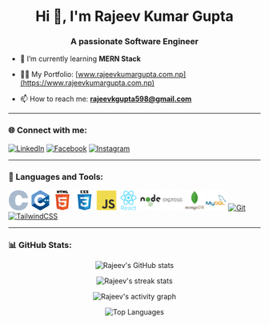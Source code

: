 <h1 align="center">Hi 👋, I'm Rajeev Kumar Gupta</h1>
<h3 align="center">A passionate Software Engineer</h3>

- 🌱 I’m currently learning **MERN Stack**

- 👨‍💻 My Portfolio: [www.rajeevkumargupta.com.np](https://www.rajeevkumargupta.com.np)

- 📫 How to reach me: **rajeevkgupta598@gmail.com**

---

### 🌐 Connect with me:
<p align="left">
<a href="https://www.linkedin.com/in/rajeevgupta995/" target="blank"><img align="center" src="https://raw.githubusercontent.com/rahuldkjain/github-profile-readme-generator/master/src/images/icons/Social/linked-in-alt.svg" alt="LinkedIn" height="30" width="40" /></a>
<a href="https://www.facebook.com/share/17kgwvabrx/" target="blank"><img align="center" src="https://raw.githubusercontent.com/rahuldkjain/github-profile-readme-generator/master/src/images/icons/Social/facebook.svg" alt="Facebook" height="30" width="40" /></a>
<a href="https://www.instagram.com/im_rajeevgupta" target="blank"><img align="center" src="https://raw.githubusercontent.com/rahuldkjain/github-profile-readme-generator/master/src/images/icons/Social/instagram.svg" alt="Instagram" height="30" width="40" /></a>
</p>

---

### 🧰 Languages and Tools:
<p align="left">
<a href="https://www.cprogramming.com/" target="_blank"><img src="https://raw.githubusercontent.com/devicons/devicon/master/icons/c/c-original.svg" alt="C" width="40" height="40"/></a>
<a href="https://www.w3schools.com/cpp/" target="_blank"><img src="https://raw.githubusercontent.com/devicons/devicon/master/icons/cplusplus/cplusplus-original.svg" alt="C++" width="40" height="40"/></a>
<a href="https://www.w3schools.com/html/" target="_blank"><img src="https://raw.githubusercontent.com/devicons/devicon/master/icons/html5/html5-original-wordmark.svg" alt="HTML" width="40" height="40"/></a>
<a href="https://www.w3schools.com/css/" target="_blank"><img src="https://raw.githubusercontent.com/devicons/devicon/master/icons/css3/css3-original-wordmark.svg" alt="CSS" width="40" height="40"/></a>
<a href="https://developer.mozilla.org/en-US/docs/Web/JavaScript" target="_blank"><img src="https://raw.githubusercontent.com/devicons/devicon/master/icons/javascript/javascript-original.svg" alt="JavaScript" width="40" height="40"/></a>
<a href="https://reactjs.org/" target="_blank"><img src="https://raw.githubusercontent.com/devicons/devicon/master/icons/react/react-original-wordmark.svg" alt="React" width="40" height="40"/></a>
<a href="https://nodejs.org" target="_blank"><img src="https://raw.githubusercontent.com/devicons/devicon/master/icons/nodejs/nodejs-original-wordmark.svg" alt="Node.js" width="40" height="40"/></a>
<a href="https://expressjs.com" target="_blank"><img src="https://raw.githubusercontent.com/devicons/devicon/master/icons/express/express-original-wordmark.svg" alt="Express.js" width="40" height="40"/></a>
<a href="https://www.mongodb.com/" target="_blank"><img src="https://raw.githubusercontent.com/devicons/devicon/master/icons/mongodb/mongodb-original-wordmark.svg" alt="MongoDB" width="40" height="40"/></a>
<a href="https://www.mysql.com/" target="_blank"><img src="https://raw.githubusercontent.com/devicons/devicon/master/icons/mysql/mysql-original-wordmark.svg" alt="MySQL" width="40" height="40"/></a>
<a href="https://git-scm.com/" target="_blank"><img src="https://www.vectorlogo.zone/logos/git-scm/git-scm-icon.svg" alt="Git" width="40" height="40"/></a>
<a href="https://tailwindcss.com/" target="_blank"><img src="https://www.vectorlogo.zone/logos/tailwindcss/tailwindcss-icon.svg" alt="TailwindCSS" width="40" height="40"/></a>
</p>

---

### 📊 GitHub Stats:
<p align="center">
  <!-- Total GitHub Stats with fast refresh -->
  <img src="https://github-readme-stats.vercel.app/api?username=rajeevtechie&show_icons=true&include_all_commits=true&theme=tokyonight&cache_seconds=1" alt="Rajeev's GitHub stats" />
</p>

<p align="center">
  <!-- GitHub Streak Stats with fast refresh -->
  <img src="https://github-readme-streak-stats.herokuapp.com/?user=rajeevtechie&theme=tokyonight&cache_seconds=1" alt="Rajeev's streak stats" />
</p>

<p align="center">
  <!-- GitHub Activity Graph with fast refresh -->
  <img src="https://github-readme-activity-graph.vercel.app/graph?username=rajeevtechie&theme=tokyo-night&cache_seconds=1" alt="Rajeev's activity graph" />
</p>

<p align="center">
  <!-- Top Languages -->
  <img src="https://github-readme-stats.vercel.app/api/top-langs?username=rajeevtechie&show_icons=true&locale=en&layout=compact&theme=tokyonight&cache_seconds=1" alt="Top Languages" />
</p>
